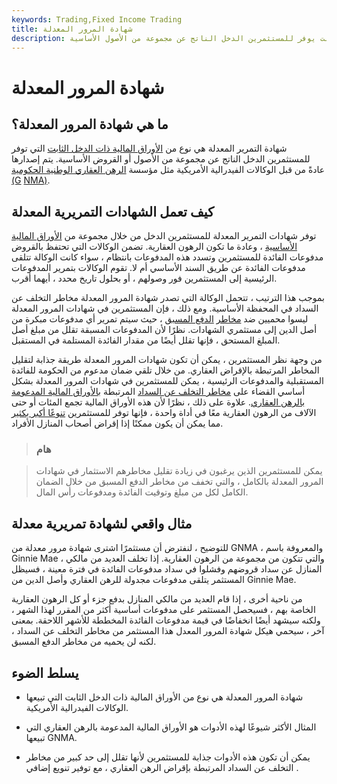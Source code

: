 ```yaml
---
keywords: Trading,Fixed Income Trading
title: شهادة المرور المعدلة
description: شهادة التمرير المعدلة عبارة عن تأمين ذو دخل ثابت يوفر للمستثمرين الدخل الناتج عن مجموعة من الأصول الأساسية.
---
```


# شهادة المرور المعدلة
## ما هي شهادة المرور المعدلة؟

شهادة التمرير المعدلة هي نوع من [الأوراق المالية ذات الدخل الثابت](/fixedincome) التي توفر للمستثمرين الدخل الناتج عن مجموعة من الأصول أو القروض الأساسية. يتم إصدارها عادةً من قبل الوكالات الفيدرالية الأمريكية مثل مؤسسة [الرهن العقاري الوطنية الحكومية (G](/ginniemae) [NMA)](/ginniemae).

## كيف تعمل الشهادات التمريرية المعدلة

توفر شهادات التمرير المعدلة للمستثمرين الدخل من خلال مجموعة من [الأوراق المالية الأساسية](/underlying) ، وعادة ما تكون الرهون العقارية. تضمن الوكالات التي تحتفظ بالقروض مدفوعات الفائدة للمستثمرين وتسدد هذه المدفوعات بانتظام ، سواء كانت الوكالة تتلقى مدفوعات الفائدة عن طريق السند الأساسي أم لا. تقوم الوكالات بتمرير المدفوعات الرئيسية إلى المستثمرين فور وصولهم ، أو بحلول تاريخ محدد ، أيهما أقرب.

بموجب هذا الترتيب ، تتحمل الوكالة التي تصدر شهادة المرور المعدلة مخاطر التخلف عن السداد في المحفظة الأساسية. ومع ذلك ، فإن المستثمرين في شهادات المرور المعدلة ليسوا محميين ضد [مخاطر](/prepaymentrisk) [الدفع المسبق](/prepaymentrisk) ، حيث سيتم تمرير أي مدفوعات مبكرة من أصل الدين إلى مستثمري الشهادات. نظرًا لأن المدفوعات المسبقة تقلل من مبلغ أصل المبلغ المستحق ، فإنها تقلل أيضًا من مقدار الفائدة المستلمة في المستقبل.

من وجهة نظر المستثمرين ، يمكن أن تكون شهادات المرور المعدلة طريقة جذابة لتقليل المخاطر المرتبطة بالإقراض العقاري. من خلال تلقي ضمان مدعوم من الحكومة للفائدة المستقبلية والمدفوعات الرئيسية ، يمكن للمستثمرين في شهادات المرور المعدلة بشكل أساسي القضاء على [مخاطر التخلف عن السداد](/creditrisk) المرتبطة [بالأوراق المالية المدعومة بالرهن العقاري](/mbs). علاوة على ذلك ، نظرًا لأن هذه الأوراق المالية تجمع المئات أو حتى الآلاف من الرهون العقارية معًا في أداة واحدة ، فإنها توفر للمستثمرين [تنوعًا أكبر بكثير](/diversification) مما يمكن أن يكون ممكنًا إذا إقراض أصحاب المنازل الأفراد.

> ### هام

> يمكن للمستثمرين الذين يرغبون في زيادة تقليل مخاطرهم الاستثمار في شهادات المرور المعدلة بالكامل ، والتي تخفف من مخاطر الدفع المسبق من خلال الضمان الكامل لكل من مبلغ وتوقيت الفائدة ومدفوعات رأس المال.

>

## مثال واقعي لشهادة تمريرية معدلة

للتوضيح ، لنفترض أن مستثمرًا اشترى شهادة مرور معدلة من GNMA ، والمعروفة باسم Ginnie Mae ، والتي تتكون من مجموعة من الرهون العقارية. إذا تخلف العديد من مالكي المنازل عن سداد قروضهم وفشلوا في سداد مدفوعات الفائدة في فترة معينة ، فسيظل المستثمر يتلقى مدفوعات مجدولة للرهن العقاري وأصل الدين من Ginnie Mae.

من ناحية أخرى ، إذا قام العديد من مالكي المنازل بدفع جزء أو كل الرهون العقارية الخاصة بهم ، فسيحصل المستثمر على مدفوعات أساسية أكثر من المقرر لهذا الشهر ، ولكنه سيشهد أيضًا انخفاضًا في قيمة مدفوعات الفائدة المخططة للأشهر اللاحقة. بمعنى آخر ، سيحمي هيكل شهادة المرور المعدل هذا المستثمر من مخاطر التخلف عن السداد ، لكنه لن يحميه من مخاطر الدفع المسبق.

## يسلط الضوء

- شهادة المرور المعدلة هي نوع من الأوراق المالية ذات الدخل الثابت التي تبيعها الوكالات الفيدرالية الأمريكية.

- المثال الأكثر شيوعًا لهذه الأدوات هو الأوراق المالية المدعومة بالرهن العقاري التي تبيعها GNMA.

- يمكن أن تكون هذه الأدوات جذابة للمستثمرين لأنها تقلل إلى حد كبير من مخاطر التخلف عن السداد المرتبطة بإقراض الرهن العقاري ، مع توفير تنويع إضافي .

